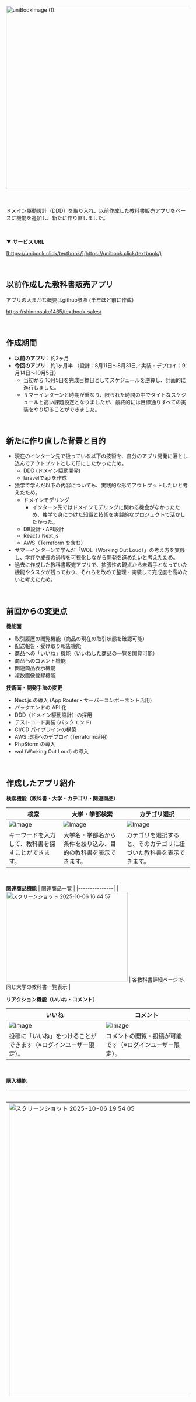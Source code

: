 <img width="1536" height="500" alt="uniBookImage (1)" src="https://github.com/user-attachments/assets/584bef3e-5fb6-48ed-a8fe-b350c39af2c0" />

<br><br>
ドメイン駆動設計（DDD）を取り入れ、以前作成した教科書販売アプリをベースに機能を追加し、新たに作り直しました。

<br>

**▼ サービス URL**

[https://unibook.click/textbook/](https://unibook.click/textbook/)

<br>

## 以前作成した教科書販売アプリ
アプリの大まかな概要はgithub参照 (半年ほど前に作成)

[https://shinnosuke1465/textbook-sales/](https://github.com/shinnosuke1465/textbook-sales)

<br>

## 作成期間
- **以前のアプリ**：約2ヶ月
- **今回のアプリ**：約1ヶ月半 （設計：8月11日〜8月31日／実装・デプロイ：9月14日〜10月5日）
  - 当初から 10月5日を完成目標日としてスケジュールを逆算し、計画的に進行しました。
  - サマーインターンと時期が重なり、限られた時間の中でタイトなスケジュールと高い課題設定となりましたが、最終的には目標通りすべての実装をやり切ることができました。

<br>

## 新たに作り直した背景と目的
- 現在のインターン先で扱っている以下の技術を、自分のアプリ開発に落とし込んでアウトプットとして形にしたかったため。
  - DDD (ドメイン駆動開発)
  - laravelでapiを作成
- 独学で学んだ以下の内容についても、実践的な形でアウトプットしたいと考えたため。
  - ドメインモデリング
    - インターン先ではドメインモデリングに関わる機会がなかったため、独学で身につけた知識と技術を実践的なプロジェクトで活かしたかった。
  - DB設計・API設計
  - React / Next.js
  - AWS（Terraform を含む）
- サマーインターンで学んだ「WOL（Working Out Loud）」の考え方を実践し、学びや成長の過程を可視化しながら開発を進めたいと考えたため。
- 過去に作成した教科書販売アプリで、拡張性の観点から未着手となっていた機能やタスクが残っており、それらを改めて整理・実装して完成度を高めたいと考えたため。

<br>

## 前回からの変更点
**機能面**

- 取引履歴の閲覧機能（商品の現在の取引状態を確認可能）
- 配送報告・受け取り報告機能
- 商品への「いいね」機能（いいねした商品の一覧を閲覧可能）
- 商品へのコメント機能
- 関連商品表示機能
- 複数画像登録機能

 **技術面・開発手法の変更**

- Next.js の導入 (App Router・サーバーコンポーネント活用)
- バックエンドの API 化
- DDD（ドメイン駆動設計）の採用
- テストコード実装 (バックエンド)
- CI/CD パイプラインの構築
- AWS 環境へのデプロイ (Terraform活用)
- PhpStorm の導入
- wol (Working Out Loud) の導入

<br>

## 作成したアプリ紹介

**検索機能（教科書・大学・カテゴリ・関連商品）**

| 検索 | 大学・学部検索 | カテゴリ選択 |
|------|------------------|------------------|
| ![Image](https://github.com/user-attachments/assets/4ee3c365-e1ef-4ded-a73d-85694c0477c2) | ![Image](https://github.com/user-attachments/assets/39c124ec-c4cd-48c1-aa01-bb657de38c74) | ![Image](https://github.com/user-attachments/assets/02afe0f4-f1ab-4d02-9ecc-64c487c99224) |
| キーワードを入力して、教科書を探すことができます。 | 大学名・学部名から条件を絞り込み、目的の教科書を表示できます。 | カテゴリを選択すると、そのカテゴリに紐づいた教科書を表示できます。 |
<br>

**関連商品機能**
| 関連商品一覧 |
|---------------|
| <img width="333" height="245" alt="スクリーンショット 2025-10-06 16 44 57" src="https://github.com/user-attachments/assets/5d1f48d4-e3b5-40ee-b934-5f87401d36d5" />
| 各教科書詳細ページで、同じ大学の教科書一覧表示 |
<br>

**リアクション機能（いいね・コメント）**

| いいね | コメント |
|--------|----------|
| ![Image](https://github.com/user-attachments/assets/c539e565-1274-48cd-a987-cb71684b6cc3) | ![Image](https://github.com/user-attachments/assets/cd054388-ab29-4773-81f8-13ce12844666) |
| 投稿に「いいね」をつけることができます（※ログインユーザー限定）。 | コメントの閲覧・投稿が可能です（※ログインユーザー限定）。 |
<br>

**購入機能**

| 購入画面 | 購入 |
|--------|----------|
|<img width="1291" height="800" alt="スクリーンショット 2025-10-06 19 54 05" src="https://github.com/user-attachments/assets/39445643-2597-4213-8fd6-43e3b5ce6ba3" /> | ![Image](https://github.com/user-attachments/assets/31325b1e-5eda-422f-8ccd-5aab88165da9) |
| クレカ情報を入力することで購入できます（※ログインユーザー限定）。 | 教科書の詳細ページから購入処理へ進めます。購入後は取引チャット機能を通じて出品者とやり取りが可能です。 |
<br>

**取引機能（購入後のやりとり）**

| メッセージ | 取引履歴 | 配送・受け取り報告 |
|------------|----------|------------------|
| ![Image](https://github.com/user-attachments/assets/89092b1f-12a9-4ff7-aa6f-7e11dd6d47b2) |<img width="2036" alt="スクリーンショット 2025-10-06 17 20 49" src="https://github.com/user-attachments/assets/0fbc43cd-277b-44c9-9912-ae240ca95a67" /> | ![Image](https://github.com/user-attachments/assets/3b0134c1-b63b-4c12-a227-87eb37a8e5f1) |
| 取引ルーム内で出品者と購入者が直接やり取りできます。 | これまでに行ったすべての取引履歴を一覧で確認できます。 | 配送完了や受け取り完了の報告により、取引ステータスを最新の状態に更新できます。双方の報告が完了すると取引が完了状態になります。 |
<br>

**ユーザー機能 (会員登録・ログイン・マイページ)**

| 会員登録 | ログイン | マイページ |
|------------|----------|------------------|
| ![Image](https://github.com/user-attachments/assets/71594cff-2a7a-47d6-8b52-f97d26547cce) | ![Image](https://github.com/user-attachments/assets/14c5b3b0-01a6-4221-b5e3-5b625d0d5f34) | ![Image](https://github.com/user-attachments/assets/8e618594-53f0-424b-aa82-9c6c1197cd51) |
| ユーザー情報を入力してアカウントを新規作成できます。登録後は出品や購入などすべての機能が利用可能になります。 | 登録済みのメールアドレスとパスワードでログインし、各種機能にアクセスできます。 | プロフィール、出品した商品、購入した商品、いいねした商品、取引一覧など、自分に関する情報をまとめて確認・管理できます。 |

<br><br>

## sudoモデリング
**システム関連図**

<img width="827" height="367" alt="スクリーンショット 2025-10-06 21 08 40" src="https://github.com/user-attachments/assets/01af516f-14a1-4b93-9dbc-a8ddd8b17c7e" />

<br><br>

**ユースケース図**

https://lucid.app/lucidchart/891bd186-289f-4ce7-89e8-565201fac3b1/edit?view_items=aGPKdstoPjD0&invitationId=inv_8bbfa3c7-9c50-4332-ad96-bba571b9b395

<img width="330" height="452" alt="スクリーンショット 2025-10-06 23 41 44" src="https://github.com/user-attachments/assets/11e2b80d-2d5c-48f8-be76-c54be76d97ea" />

<br><br>

**画面ごとのユーザーストーリ (sudoモデリングとは関係ないが実践。)**

https://docs.google.com/spreadsheets/d/1bwGpMHaAQnwNA1lDeR2nOouwf93TGsFCP8hUzIkH5n8/edit?usp=sharing

<img width="297" height="528" alt="スクリーンショット 2025-10-06 21 11 12" src="https://github.com/user-attachments/assets/54271eef-58e5-4033-97f9-f1dbbb27b224" />

<br><br>

**ドメインモデル図** 

https://lucid.app/lucidchart/3493b2e4-5c0d-4404-b02d-f61cb4068765/edit?viewport_loc=-2365%2C-622%2C4501%2C2197%2C0_0&invitationId=inv_abb1f54c-e4bf-4209-a8c6-05babb3c0c98

<img width="2048" height="946" alt="ドメインモデル図 (1)" src="https://github.com/user-attachments/assets/35ee4910-76d3-41d7-a8a4-2d4f4babb555" />

<br><br>

**ER図**

https://lucid.app/lucidchart/3ea1488c-bf0b-4b79-a36b-01122a27e9cf/edit?viewport_loc=-1268%2C-1082%2C4768%2C2680%2C0_0&invitationId=inv_bc505b65-f2be-479a-b06a-31d7e47197f7

<img width="2048" height="1430" alt="Database ER diagram (crow's foot) (1)" src="https://github.com/user-attachments/assets/e03e922a-5a91-450c-ae90-c70188c0743e" />

<br><br>

## 使用技術

**バックエンド**

- PHP: 8.4
- Laravel: 12.x
- php-fpm: 8.4
- MySQL: 8.0

**フロントエンド**

- Next.js: 15.5.2
- Node.js: 24.
- React: 19.

**インフラ**

- Docker Desktop: 4.23.0
- nginx: 1.28
- Terraform: 1.12.2
- Terraform AWS Provider: 5.100.0
- AWS
  - ECS
  - Fargate
  - ECR
  - VPC
  - ALB
  - Route53
  - ACM
  - RDS
  - S3
  - IAM


**CI/CD**

- GitHub Actions

**外部サービス**
- Stripe

<br>

## システム構成図
### local
<img width="1500" height="600" alt="kouseizu1" src="https://github.com/user-attachments/assets/868f929d-4e3a-40d5-b0e7-73848147522a" />

<br>

### 本番環境
<img width="1890" height="732" alt="kouseizu2" src="https://github.com/user-attachments/assets/2d4a759e-0c54-4e8b-bca1-94b6dff66ce4" />

<br><br>

## 意識したこと

- **初めから完璧なものを作ろうとしない**
    - 最初から完成度を求めず、まずはコア機能の実装を優先し、段階的に改善していく方針で開発を進めた。
    - その結果、開発を進める中で得られた知見を反映し、ドメインモデル図も当初の設計から変更・改善を重ねた。
    
- **WOL（Working Out Loud）の実践**
    - サマーインターンでwolの重要性を感じたこともあり、個人開発でも実践。
    Twitter などを活用して進捗や課題を常に可視化し、学びや気づきを積極的にアウトプットしながら開発を進めた。
    
- **わからないことは積極的に有識者へ質問する姿勢**
    - インターン先のエンジニアに直接相談したり、参考にしていた DDD 書籍の著者へ DM で質問を送るなど、自分の知識だけで完結させず、外部からの知見も積極的に取り入れようとした（返信がなかったケースもあったが、その姿勢を大切にした）。
 
<br><br>
 
## 工夫したこと
- **DDDの実装**
    - レイヤーごとに責任を明確に分離
        - UseCase層: ビジネスロジックの実行フロー
        - Domain層: ビジネスルール
        - Infrastructure層: 永続化やAPI連携
        - Presentation層: リクエスト/レスポンスの変換
    - ドメイン層・ユースケース層・インフラ層・プレゼンテーション層ごとにテストを実装し、責務ごとの動作保証を明確化。
    - Stripe のテスト時には Mock を活用し、返却される値もドメイン化することでテスト容易性を向上。
    
- **パフォーマンス最適化**
    - すべての API 呼び出しをサーバーサイドで処理し、パフォーマンスを向上。
    
- **認証機能**
    - SPA やモバイルアプリに適したトークンベース認証 を実装。
    - 認証で使用する トークン自体もドメインオブジェクトとして扱い、ビジネスロジックとの整合性やテストのしやすさを高めた。

<br><br>
 ## 大変だったこと
- **短期間での大規模開発**
    - 個人開発で約 3 週間という短期間で終わらせるには規模が大きく、すべてを完璧に作り込むのは現実的ではなかった。
    そのため、コアドメインを明確に定め、段階的に開発を進める戦略をとった。掲示板機能やフォロー機能などは「将来的な拡張」として後回しにし、優先度の高い機能から順に実装を行った。
    
- **ドメインモデル図の設計の難しさ**
    - 中間テーブルの扱い方に特に悩んだ。DDD の考え方では中間テーブル自体を集約として扱わないため、「どのように整合性を担保するか」を試行錯誤した。
    - 多数のドメイン間の関係性や紐付き方についても難易度が高く、インターン先の先輩エンジニアからフィードバックをもらいながら改善を重ねた。
    
- **AWS での初デプロイ**
    - AWS でのデプロイは初めての経験で、手探りの部分が多く苦戦した。
    しかし、事前に基礎知識を学習していたこともあり、予備知識を活かして最終的にはスムーズに本番環境の構築・デプロイまで進めることができた。

<br><br>

 ## 実装したかったけどできなかったこと
- テストの共通処理のコンポーネント化
- providerのファイルの分割
- フロントエンドのテスト未実装
- ユーザー情報の更新機能未実装
- 教科書ドメインの責務肥大化の対応
- 検索のapi化
- フォロー機能
- 掲示板機能

<br><br>

## 感想

- **まずはやり切った達成感**
    - 背伸びして、これまで実務で扱ったことのない技術も積極的に導入しながら開発を進めてきた。サマーインターンと時期が重なり、限られた時間の中でタイトなスケジュールと高い課題設定となったが、予定通りすべての実装を完了できたことは大きな自信につながった。
    背伸びした技術を使ったこともあり新しい知見を学習したり、自分の成長を実感できる家庭がすごく楽しかった。
    総コミット数を振り返るとより大きな達成感を得ることができた。
        
- **「実務は最強」だと実感**
    - 以前に作ったポートフォリオと比較すると、半年で大きな成長を実感できた。
    - バックエンドインターンを始めて約半年、自分が成長できる環境に身を置くことが、最も大きな学びにつながると改めて感じた。
    
- **オープンな姿勢での開発の重要性**
    - インターン先のエンジニアから設計や実装についてフィードバックをいただき、1人では気づけなかった新たな視点を得ることができた。
    - サマーインターンで重要性を感じた WOL（Working Out Loud）も、今回の開発に積極的に取り入れることができた。
    - アウトプットに対して第三者から意見をもらい、新たに得た知見を積極的に取り込むことで、「output → input」 の学習サイクルをより効果的で深いものにすることができた。
    
- **設計力は継続して磨く必要がある**
    - 設計にはまだ時間がかかるため、今後も継続的に経験を積んで慣れていきたいと感じた。
  
